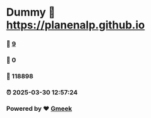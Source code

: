 # Dummy :link: https://planenalp.github.io 
### :page_facing_up: [9](https://planenalp.github.io/tag.html) 
### :speech_balloon: 0 
### :hibiscus: 118898 
### :alarm_clock: 2025-03-30 12:57:24 
### Powered by :heart: [Gmeek](https://github.com/Meekdai/Gmeek)
